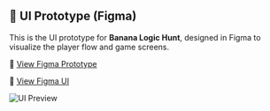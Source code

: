 ## 🎨 UI Prototype (Figma)

This is the UI prototype for **Banana Logic Hunt**, designed in Figma to visualize the player flow and game screens.

🔗 [View Figma Prototype](https://www.figma.com/proto/pT8Y2uNf4kxASFzghTsa5w/Banana-Logic-Hunt-%E2%80%93-UI-Design?node-id=0-1&t=AG25Vnue1V9ab9O6-1)

🔗 [View Figma UI](https://www.figma.com/design/pT8Y2uNf4kxASFzghTsa5w/Banana-Logic-Hunt-%E2%80%93-UI-Design?node-id=0-1&t=AG25Vnue1V9ab9O6-1)

![UI Preview](./ui-design/Start.png)
